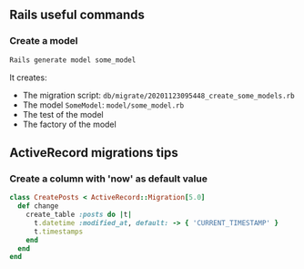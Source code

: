 ## Rails useful commands

### Create a model

```sh
Rails generate model some_model
```

It creates: 
- The migration script: `db/migrate/20201123095448_create_some_models.rb`
- The model `SomeModel`: `model/some_model.rb`
- The test of the model
- The factory of the model

## ActiveRecord migrations tips

### Create a column with 'now' as default value

```ruby
class CreatePosts < ActiveRecord::Migration[5.0]
  def change
    create_table :posts do |t|
      t.datetime :modified_at, default: -> { 'CURRENT_TIMESTAMP' }
      t.timestamps
    end
  end 
end
```
